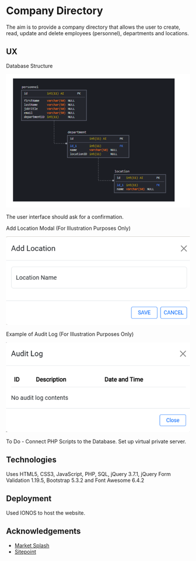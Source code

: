 # Company Directory

The aim is to provide a company directory that allows the user to create, read, update and delete employees (personnel), departments and locations.

## UX

Database Structure

![Database Structure](Data/databasestructure.png)

The user interface should ask for a confirmation.

Add Location Modal (For Illustration Purposes Only)

![Add Location Modal](Data/addlocationmodal.png)

Example of Audit Log (For Illustration Purposes Only)

![Audit Log](Data/auditlogmodal.png)


To Do - Connect PHP Scripts to the Database.  Set up virtual private server.

## Technologies

Uses HTML5, CSS3, JavaScript, PHP, SQL, jQuery 3.7.1, jQuery Form Validation 1.19.5, Bootstrap 5.3.2 and Font Awesome 6.4.2

## Deployment

Used IONOS to host the website.

## Acknowledgements

- [Market Splash](https://www.marketsplash.com)
- [Sitepoint](https://www.sitepoint.com)